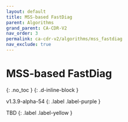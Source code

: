 ```yaml
---
layout: default
title: MSS-based FastDiag
parent: Algorithms
grand_parent: CA-CDR-V2
nav_order: 3
permalink: ca-cdr-v2/algorithms/mss_fastdiag
nav_exclude: true
---
```


# MSS-based FastDiag
{: .no_toc }
{: .d-inline-block }

<span style = "text-transform: lowercase">v1.3.9-alpha-54</span>
{: .label .label-purple }

TBD
{: .label .label-yellow }